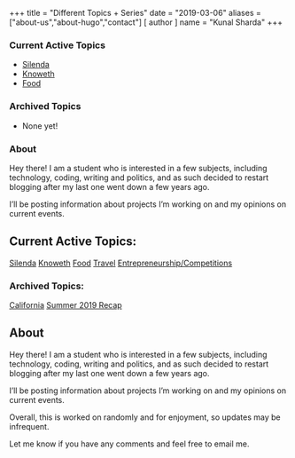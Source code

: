 +++
title = "Different Topics + Series"
date = "2019-03-06"
aliases = ["about-us","about-hugo","contact"]
[ author ]
  name = "Kunal Sharda"
+++  

### Current Active Topics
- [Silenda](https://insensitive.co/tags/Silenda)
- [Knoweth](https://insensitive.co/tags/Knoweth)
- [Food](https://insensitive.co/tags/Food)

### Archived Topics
- None yet!

### About

Hey there! I am a student who is interested in a few subjects, including technology, coding, writing and politics, and as such decided to restart blogging after my last one went down a few years ago.

I’ll be posting information about projects I’m working on and my opinions on current events.

## Current Active Topics:
[Silenda](https://insensitive.co/tags/silenda)
[Knoweth](https://insensitive.co/tags/knoweth)
[Food](https://insensitive.co/tags/food)
[Travel](https://insensitive.co/tags/travel)
[Entrepreneurship/Competitions](https://insensitive.co/tags/entrepreneurship)

### Archived Topics:
[California](https://insensitive.co/tags/california)
[Summer 2019 Recap](https://insensitive.co/tags/summer2019recap)

## About
Hey there! I am a student who is interested in a few subjects, including technology, coding, writing and politics, and as such decided to restart blogging after my last one went down a few years ago.

I’ll be posting information about projects I’m working on and my opinions on current events.

Overall, this is worked on randomly and for enjoyment, so updates may be infrequent.

Let me know if you have any comments and feel free to email me.
